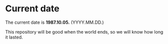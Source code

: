 # Current date

The current date is **1987.10.05.** (YYYY.MM.DD.)

This repository will be good when the world ends, so we will know how long it lasted.